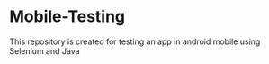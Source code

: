 # Mobile-Testing
This repository is created for testing an app in android mobile using Selenium and Java

